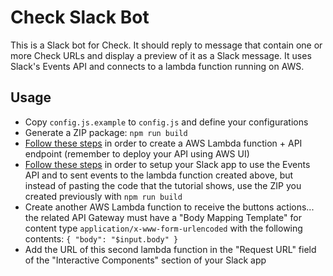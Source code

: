 # Check Slack Bot

This is a Slack bot for Check. It should reply to message that contain one or more Check URLs and display a preview of it as a Slack message. It uses Slack's Events API and connects to a lambda function running on AWS.

## Usage

* Copy `config.js.example` to `config.js` and define your configurations
* Generate a ZIP package: `npm run build`
* [Follow these steps](https://api.slack.com/tutorials/aws-lambda) in order to create a AWS Lambda function + API endpoint (remember to deploy your API using AWS UI)
* [Follow these steps](https://api.slack.com/tutorials/events-api-using-aws-lambda) in order to setup your Slack app to use the Events API and to sent events to the lambda function created above, but instead of pasting the code that the tutorial shows, use the ZIP you created previously with `npm run build`
* Create another AWS Lambda function to receive the buttons actions... the related API Gateway must have a "Body Mapping Template" for content type `application/x-www-form-urlencoded` with the following contents: `{ "body": "$input.body" }`
* Add the URL of this second lambda function in the "Request URL" field of the "Interactive Components" section of your Slack app
